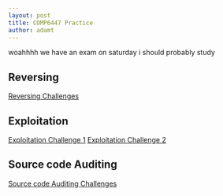 ```yaml
---
layout: post
title: COMP6447 Practice
author: adamt
---
```


woahhhh we have an exam on saturday i should probably study

Reversing
--------------------------------

[Reversing Challenges](../stuff/6447reversing)

Exploitation
--------------------------------

[Exploitation Challenge 1](../stuff/6447exploit/exploit1)
[Exploitation Challenge 2](../stuff/6447exploit/exploit2)


Source code Auditing
--------------------------------

[Source code Auditing Challenges](../stuff/6447srcauditing)
